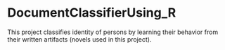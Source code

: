 # DocumentClassifierUsing_R
This project classifies identity of persons by learning their behavior from their written artifacts (novels used in this project).
